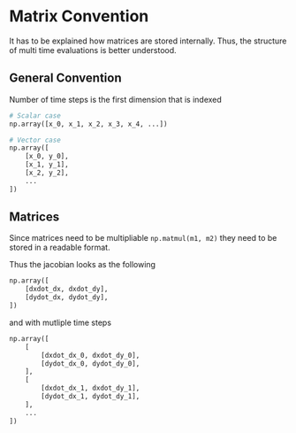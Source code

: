 # Matrix Convention
It has to be explained how matrices are stored internally. Thus, the structure of multi time evaluations is better understood.

## General Convention
Number of time steps is the first dimension that is indexed
```python
# Scalar case
np.array([x_0, x_1, x_2, x_3, x_4, ...])

# Vector case
np.array([
    [x_0, y_0],
    [x_1, y_1],
    [x_2, y_2],
    ...
])
```

## Matrices
Since matrices need to be multipliable `np.matmul(m1, m2)` they need to be stored in a readable format.

Thus the jacobian looks as the following
```python
np.array([
    [dxdot_dx, dxdot_dy],
    [dydot_dx, dydot_dy],
])
```
and with mutliple time steps
```python
np.array([
    [
        [dxdot_dx_0, dxdot_dy_0],
        [dydot_dx_0, dydot_dy_0],
    ],
    [
        [dxdot_dx_1, dxdot_dy_1],
        [dydot_dx_1, dydot_dy_1],
    ],
    ...
])
```